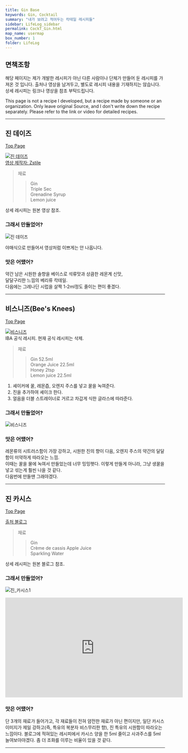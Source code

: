 ```yaml
---
title: Gin Base
keywords: Gin, Cocktail
summary: "내가 보려고 적어두는 칵테일 레시피들"
sidebar: LifeLog_sidebar
permalink: CockT_Gin.html
map_name: usermap
box_number: 1
folder: LifeLog
---
```


## 면책조항

해당 페이지는 제가 개발한 레시피가 아닌 다른 사람이나 단체가 만들어 둔 레시피를 가져온 것 입니다. 출처나 영상을 남겨두고, 별도로 레시피 내용을 기재하지는 않습니다. 상세 레시피는 링크나 영상을 참조 부탁드립니다.

This page is not a recipe I developed, but a recipe made by someone or an organization. Only leave original Source, and I don't write down the recipe separately. Please refer to the link or video for detailed recipes.

---

## 진 데이즈

[Top Page](#)  

[![진 데이즈](http://img.youtube.com/vi/DcZdeCw9Agg/0.jpg)](https://youtube.com/shorts/DcZdeCw9Agg?si=33kB_bXVYKI7753y)  
[영상 제작자: Zstile](https://www.youtube.com/@ZsTile)  

> 재료
> > Gin  
> > Triple Sec    
> > Grenadine Syrup  
> > Lemon juice   

상세 레시피는 원본 영상 참조.  

### 그래서 만들었어?

![진 데이즈](./CockT_Img/Gin_Daisy.jpg)  

야매식으로 만들어서 영상처럼 이쁘게는 안 나옵니다.

### 맛은 어땠어?

약간 남은 시원한 솔향을 베이스로 석류맛과 상큼한 레몬계 신맛,  
달달구리한 느낌의 베리류 칵테일.  
다음에는 그레나딘 시럽을 살짝 1-2ml정도 줄이는 편이 좋겠다.

---

## 비스니즈(Bee's Knees)

[Top Page](#)  

[![비스니즈](https://i.namu.wiki/i/eBxVgOn753H-2wgdctlZcJhTL7YvKDfoBvKodUEdDuSc23uBdx6DspjCQWz05xuVc5jJqT-4UGI7wZqk6QgWogAKWWaeh7TRQ1cU2i6f7rwU8_3vw97F693d_qBhQ4gdXUovZWEmBeO1ma5gA89_ZQ.webp)](https://namu.wiki/w/%EB%B9%84%EC%8A%A4%20%EB%8B%88%EC%A6%88#s-3.2)  
IBA 공식 레시피. 현재 공식 레시피는 삭제.  

> 재료
> > Gin 52.5ml  
> > Orange Juice 22.5ml    
> > Honey 2tsp  
> > Lemon juice 22.5ml   

1. 셰이커에 꿀, 레몬즙, 오렌지 주스를 넣고 꿀을 녹여준다.  
2. 진을 추가하여 셰이크 한다.  
3. 얼음을 더블 스트레이너로 거르고 차갑게 식한 글라스에 따라준다.  

### 그래서 만들었어?

![비스니즈](./CockT_Img/bees_knees.jpg)  

### 맛은 어땠어?

레몬류의 시트러스함이 가장 강하고, 시원한 진의 향이 다음, 오렌지 주스의 약간의 달달함이 미약하게 따라오는 느낌.  
이때는 꿀을 물에 녹여서 만들었는데 너무 밍밍햇다. 이렇게 만들게 아니라, 그냥 생꿀을 넣고 섞는게 훨씬 나을 것 같다.  
다음번에 만들땐 그래야겠다.  

---

## 진 카시스

[Top Page](#)  

[출처 블로그](https://sei-and-the-world.tistory.com/156)

> 재료
> > Gin  
> > Crème de cassis
> > Apple Juice  
> > Sparkling Water 

상세 레시피는 원본 블로그 참조.  

### 그래서 만들었어?

![진_카시스1](./CockT_Img/Gin_Cassis.jpg)  

<iframe width="560" height="315" src="https://www.youtube.com/embed/4E4d38mSag4?si=Q0Yll197cJXooZi0" title="YouTube video player" frameborder="0" allow="accelerometer; autoplay; clipboard-write; encrypted-media; gyroscope; picture-in-picture; web-share" referrerpolicy="strict-origin-when-cross-origin" allowfullscreen></iframe>  

### 맛은 어땠어?

단 3개의 재료가 들어가고, 각 재료들이 전혀 얌전한 재료가 아닌 편이지만, 일단 카시스 이미지가 제일 강하고(즉, 특유의 복분자 비스무리한 향), 진 특유의 시원함이 따라오는 느낌이다. 블로그에 적혀있는 레시피에서 카시스 양을 한 5ml 줄이고 사과주스를 5ml 늘여보아야겠다. 좀 더 조화를 이루는 비율이 있을 것 같다.

---
